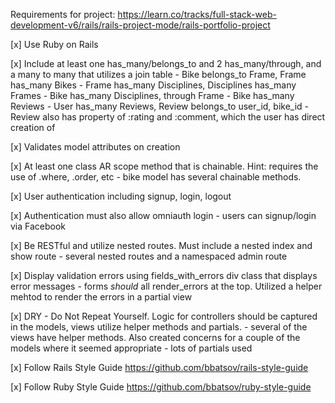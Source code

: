 Requirements for project:
https://learn.co/tracks/full-stack-web-development-v6/rails/rails-project-mode/rails-portfolio-project

[x] Use Ruby on Rails

[x] Include at least one has_many/belongs_to and 2 has_many/through, and a many to many that utilizes a join table
	- Bike belongs_to Frame, Frame has_many Bikes
	- Frame has_many Disciplines, Disciplines has_many Frames
	- Bike has_many Disciplines, through Frame
	- Bike has_many Reviews
	- User has_many Reviews, Review belongs_to user_id, bike_id
	- Review also has property of :rating and :comment, which the user has direct creation of

[x] Validates model attributes on creation

[x] At least one class AR scope method that is chainable. Hint: requires the use of .where, .order, etc
	- bike model has several chainable methods. 

[x] User authentication including signup, login, logout

[x] Authentication must also allow omniauth login
	- users can signup/login via Facebook

[x] Be RESTful and utilize nested routes. Must include a nested index and show route
	- several nested routes and a namespaced admin route

[x] Display validation errors using fields_with_errors div class that displays error messages
	- forms *should* all render_errors at the top. Utilized a helper mehtod to render the errors in a partial view

[x] DRY - Do Not Repeat Yourself. Logic for controllers should be captured in the models, views utilize helper methods and partials. 
	- several of the views have helper methods. Also created concerns for a couple of the models where it seemed appropriate
	- lots of partials used

[x] Follow Rails Style Guide https://github.com/bbatsov/rails-style-guide

[x] Follow Ruby Style Guide https://github.com/bbatsov/ruby-style-guide